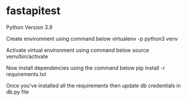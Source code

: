 # fastapitest
Python Version 3.9

Create environment using command below
virtualenv -p python3 venv

Activate virtual environment using command below
source venv/bin/activate

Now install dependencies using the command below
pip install -r requirements.txt

Once you've installed all the requirements then update db credentials in db.py file
